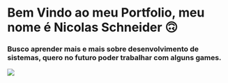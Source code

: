 # Bem Vindo ao meu Portfolio, meu nome é Nicolas Schneider 🙃
### Busco aprender mais e mais sobre desenvolvimento de sistemas, quero no futuro poder trabalhar com alguns games. 

<picture>
<source
  srcset="https://github-readme-stats.vercel.app/api?username=NicolasGarsia&show_icons=true&theme=dark"
  media="(prefers-color-scheme: dark)"
/>
<source
  srcset="https://github-readme-stats.vercel.app/api?username=NicolasGarsia&show_icons=true"
  media="(prefers-color-scheme: blue), (prefers-color-scheme: no-preference)"
/>
<img src="https://github-readme-stats.vercel.app/api?username=NicolasGarsia&show_icons=true" />
</picture>